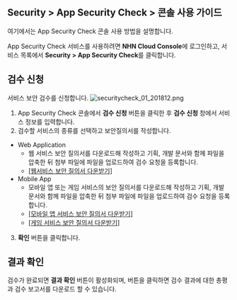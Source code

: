 ## Security > App Security Check > 콘솔 사용 가이드

여기에서는 App Security Check 콘솔 사용 방법을 설명합니다.

App Security Check 서비스를 사용하려면 **NHN Cloud Console**에 로그인하고, 서비스 목록에서 **Security > App Security Check**를 클릭합니다.

## 검수 신청

서비스 보안 검수를 신청합니다.
![securitycheck_01_201812.png](https://static.toastoven.net/prod_securitycheck/securitycheck_01_201812.png)

1. App Security Check 콘솔에서 **검수 신청** 버튼을 클릭한 후 **검수 신청** 창에서 서비스 정보를 입력합니다.
2. 검수할 서비스의 종류를 선택하고 보안질의서를 작성합니다.
  - Web Application
    - 웹 서비스 보안 질의서를 다운로드해 작성하고 기획, 개발 문서와 함께 파일을 압축한 뒤 첨부 파일에 파일을 업로드하여 검수 요청을 등록합니다.
    - [[웹서비스 보안 질의서 다운받기]](https://static.toastoven.net/toastcloud/sdk_download/security/web_security_check.xls)
  - Mobile App
    - 모바일 앱 또는 게임 서비스의 보안 질의서를 다운로드해 작성하고 기획, 개발 문서와 함께 파일을 압축한 뒤 첨부 파일에 파일을 업로드하여 검수 요청을 등록합니다.
    - [[모바일 앱 서비스 보안 질의서 다운받기]](https://static.toastoven.net/toastcloud/sdk_download/security/mobile_security_check.xls)
    - [[게임 서비스 보안 질의서 다운받기]](https://static.toastoven.net/toastcloud/sdk_download/security/game_security_check.xls)
3. **확인** 버튼을 클릭합니다.

## 결과 확인

검수가 완료되면 **결과 확인** 버튼이 활성화되며, 버튼을 클릭하면 검수 결과에 대한 총평과 검수 보고서를 다운로드 할 수 있습니다.
